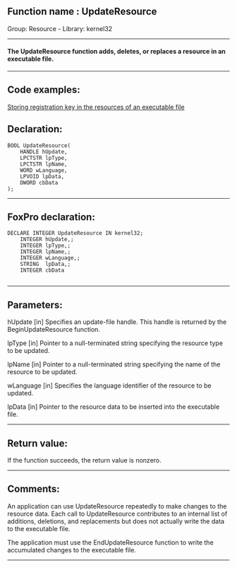 
## Function name : UpdateResource
Group: Resource - Library: kernel32    
***  


#### The UpdateResource function adds, deletes, or replaces a resource in an executable file.
***  


## Code examples:
[Storing registration key in the resources of an executable file](../../samples/sample_401.md)  

## Declaration:
```foxpro  
BOOL UpdateResource(
	HANDLE hUpdate,
	LPCTSTR lpType,
	LPCTSTR lpName,
	WORD wLanguage,
	LPVOID lpData,
	DWORD cbData
);  
```  
***  


## FoxPro declaration:
```foxpro  
DECLARE INTEGER UpdateResource IN kernel32;
	INTEGER hUpdate,;
	INTEGER lpType,;
	INTEGER lpName,;
	INTEGER wLanguage,;
	STRING  lpData,;
	INTEGER cbData
  
```  
***  


## Parameters:
hUpdate
[in] Specifies an update-file handle. This handle is returned by the BeginUpdateResource function. 

lpType
[in] Pointer to a null-terminated string specifying the resource type to be updated. 

lpName
[in] Pointer to a null-terminated string specifying the name of the resource to be updated. 

wLanguage
[in] Specifies the language identifier of the resource to be updated.

lpData
[in] 
Pointer to the resource data to be inserted into the executable file. 
  
***  


## Return value:
If the function succeeds, the return value is nonzero.  
***  


## Comments:
An application can use UpdateResource repeatedly to make changes to the resource data. Each call to UpdateResource contributes to an internal list of additions, deletions, and replacements but does not actually write the data to the executable file.   
  
The application must use the EndUpdateResource function to write the accumulated changes to the executable file.   
  
***  

